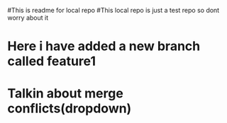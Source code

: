 #This is readme for local repo
#This local repo is just a test repo so dont worry about it
# Here i have added a new branch called feature1
# Talkin about merge conflicts(dropdown)